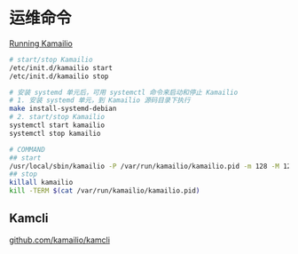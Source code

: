 # 运维命令

[Running Kamailio](https://kamailio.org/docs/tutorials/5.6.x/kamailio-install-guide-git/#running-kamailio)

```sh
# start/stop Kamailio
/etc/init.d/kamailio start
/etc/init.d/kamailio stop

# 安装 systemd 单元后，可用 systemctl 命令来启动和停止 Kamailio
# 1. 安装 systemd 单元，到 Kamailio 源码目录下执行
make install-systemd-debian
# 2. start/stop Kamailio
systemctl start kamailio
systemctl stop kamailio

# COMMAND
## start
/usr/local/sbin/kamailio -P /var/run/kamailio/kamailio.pid -m 128 -M 12
## stop
killall kamailio
kill -TERM $(cat /var/run/kamailio/kamailio.pid)
```

## Kamcli

[github.com/kamailio/kamcli](https://github.com/kamailio/kamcli)
